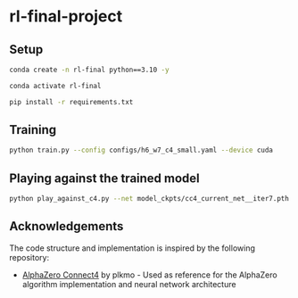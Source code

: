 # rl-final-project

## Setup

```bash
conda create -n rl-final python==3.10 -y
```

```bash
conda activate rl-final
```

```bash
pip install -r requirements.txt
```

## Training

```bash
python train.py --config configs/h6_w7_c4_small.yaml --device cuda
```

## Playing against the trained model

```bash
python play_against_c4.py --net model_ckpts/cc4_current_net__iter7.pth.tar --config configs/h6_w7_c4_small.yaml
```

## Acknowledgements

The code structure and implementation is inspired by the following repository:
- [AlphaZero Connect4](https://github.com/plkmo/AlphaZero_Connect4) by plkmo - Used as reference for the AlphaZero algorithm implementation and neural network architecture
